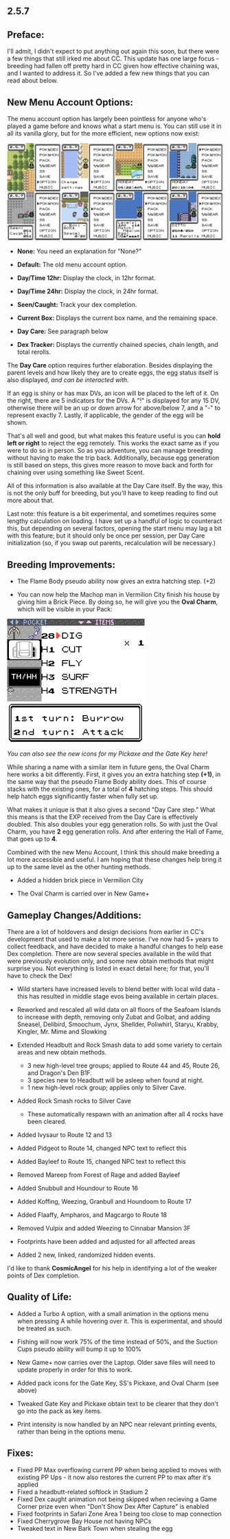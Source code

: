 2.5.7
--------------
## Preface:

I'll admit, I didn't expect to put anything out again this soon, but there were a few things that still irked me about CC. This update has one large focus - breeding had fallen off pretty hard in CC given how effective chaining was, and I wanted to address it. So I've added a few new things that you can read about below.

## New Menu Account Options:<a name="2_5_7_menu_account"></a>

The menu account option has largely been pointless for anyone who's played a game before and knows what a start menu is. You can still use it in all its vanilla glory, but for the more efficient, new options now exist:

![](images/2_5_7_Changelog/image_1.png)

 - **None:** You need an explanation for "None?"

 - **Default:** The old menu account option.

 - **Day/Time 12hr:** Display the clock, in 12hr format.

 - **Day/Time 24hr:** Display the clock, in 24hr format.

 - **Seen/Caught:** Track your dex completion.

 - **Current Box:** Displays the current box name, and the remaining space.

 - **Day Care:** See paragraph below

 - **Dex Tracker:** Displays the currently chained species, chain length, and total rerolls.

The **Day Care** option requires further elaboration. Besides displaying the parent levels and how likely they are to create eggs, the egg status itself is also displayed, _and can be interacted with._

If an egg is shiny or has max DVs, an icon will be placed to the left of it. On the right, there are 5 indicators for the DVs. A "!" is displayed for any 15 DV, otherwise there will be an up or down arrow for above/below 7, and a "-" to represent exactly 7. Lastly, if applicable, the gender of the egg will be shown.

That's all well and good, but what makes this feature useful is you can **hold left or right** to reject the egg remotely. This works the exact same as if you were to do so in person. So as you adventure, you can manage breeding without having to make the trip back. Additionally, because egg generation is still based on steps, this gives more reason to move back and forth for chaining over using something like Sweet Scent.

All of this information is also available at the Day Care itself. By the way, this is not the only buff for breeding, but you'll have to keep reading to find out more about that.

Last note: this feature is a bit experimental, and sometimes requires some lengthy calculation on loading. I have set up a handful of logic to counteract this, but depending on several factors, opening the start menu may lag a bit with this feature; but it should only be once per session, per Day Care initialization (so, if you swap out parents, recalculation will be necessary.)

## Breeding Improvements:

 - The Flame Body pseudo ability now gives an extra hatching step. (+2)

 - You can now help the Machop man in Vermilion City finish his house by giving him a Brick Piece. By doing so, he will give you the **Oval Charm**, which will be visible in your Pack:

![](images/2_5_7_Changelog/image_2.png)

*You can also see the new icons for my Pickaxe and the Gate Key here!*

While sharing a name with a similar item in future gens, the Oval Charm here works a bit differently. First, it gives you an extra hatching step **(+1)**, in the same way that the pseudo Flame Body ability does. This of course stacks with the existing ones, for a total of **4** hatching steps. This should help hatch eggs significantly faster when fully set up.

What makes it unique is that it also gives a second "Day Care step." What this means is that the EXP received from the Day Care is effectively doubled. This also doubles your egg generation rolls. So with just the Oval Charm, you have **2** egg generation rolls. And after entering the Hall of Fame, that goes up to **4**.

Combined with the new Menu Account, I think this should make breeding a lot more accessible and useful. I am hoping that these changes help bring it up to the same level as the other hunting methods.

 - Added a hidden brick piece in Vermilion City

 - The Oval Charm is carried over in New Game+

## Gameplay Changes/Additions:

There are a lot of holdovers and design decisions from earlier in CC's development that used to make a lot more sense. I've now had 5+ years to collect feedback, and have decided to make a handful changes to help ease Dex completion. There are now several species available in the wild that were previously evolution only, and some new obtain methods that might surprise you. Not everything is listed in exact detail here; for that, you'll have to check the Dex!

 - Wild starters have increased levels to blend better with local wild data - this has resulted in middle stage evos being available in certain places.

 - Reworked and rescaled all wild data on all floors of the Seafoam Islands to increase with depth, removing only Zubat and Golbat, and adding Sneasel, Delibird, Smoochum, Jynx, Shellder, Poliwhirl, Staryu, Krabby, Kingler, Mr. Mime and Slowking
 
 - Extended Headbutt and Rock Smash data to add some variety to certain areas and new obtain methods.
	 * 3 new high-level tree groups; applied to Route 44 and 45, Route 26, and Dragon's Den B1F.
	 * 3 species new to Headbutt will be asleep when found at night.
	 * 1 new high-level rock group; applies only to Silver Cave.

 - Added Rock Smash rocks to Silver Cave
	 * These automatically respawn with an animation after all 4 rocks have been cleared.

 - Added Ivysaur to Route 12 and 13

 - Added Pidgeot to Route 14, changed NPC text to reflect this

 - Added Bayleef to Route 15, changed NPC text to reflect this

 - Removed Mareep from Forest of Rage and added Bayleef

 - Added Snubbull and Houndour to Route 16

 - Added Koffing, Weezing, Granbull and Houndoom to Route 17

 - Added Flaaffy, Ampharos, and Magcargo to Route 18

 - Removed Vulpix and added Weezing to Cinnabar Mansion 3F

 - Footprints have been added and adjusted for all affected areas

 - Added 2 new, linked, randomized hidden events.

I'd like to thank **CosmicAngel** for his help in identifying a lot of the weaker points of Dex completion. 

## Quality of Life:

 - Added a Turbo A option, with a small animation in the options menu when pressing A while hovering over it. This is experimental, and should be treated as such.

 - Fishing will now work 75% of the time instead of 50%, and the Suction Cups pseudo ability will bump it up to 100%

 - New Game+ now carries over the Laptop. Older save files will need to update properly in order for this to work.

 - Added pack icons for the Gate Key, SS's Pickaxe, and Oval Charm (see above)

 - Tweaked Gate Key and Pickaxe obtain text to be clearer that they don't go into the pack as key items.

 - Print intensity is now handled by an NPC near relevant printing events, rather than being in the options menu.

## Fixes:

 - Fixed PP Max overflowing current PP when being applied to moves with existing PP Ups - it now also restores the current PP to max after it's applied
 - Fixed a headbutt-related softlock in Stadium 2
 - Fixed Dex caught animation not being skipped when recieving a Game Corner prize even when "Don't Show Dex After Capture" is enabled
 - Fixed footprints in Safari Zone Area 1 being too close to map connection
 - Fixed Cherrygrove Bay House not having NPCs
 - Tweaked text in New Bark Town when stealing the egg
